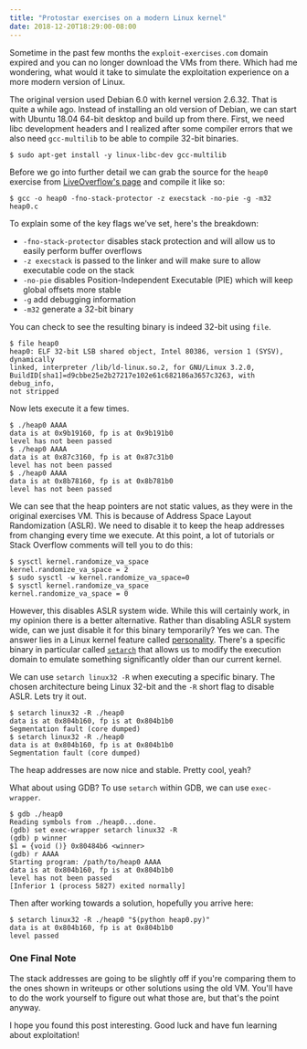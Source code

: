 ```yaml
---
title: "Protostar exercises on a modern Linux kernel"
date: 2018-12-20T18:29:00-08:00
---
```


Sometime in the past few months the `exploit-exercises.com` domain expired and you can no longer download the VMs from there. Which had me wondering, what would it take to simulate the exploitation experience on a more modern version of Linux. 

The original version used Debian 6.0 with kernel version 2.6.32. That is quite a while ago. Instead of installing an old version of Debian, we can start with Ubuntu 18.04 64-bit desktop and build up from there. First, we need libc development headers and I realized after some compiler errors that we also need `gcc-multilib` to be able to compile 32-bit binaries.

```console
$ sudo apt-get install -y linux-libc-dev gcc-multilib
```

Before we go into further detail we can grab the source for the `heap0` exercise from [LiveOverflow's page](https://liveoverflow.com/binary_hacking/protostar/heap0.html) and compile it like so:

```console
$ gcc -o heap0 -fno-stack-protector -z execstack -no-pie -g -m32 heap0.c 
```

To explain some of the key flags we've set, here's the breakdown:

- `-fno-stack-protector` disables stack protection and will allow us to easily perform buffer overflows
- `-z execstack` is passed to the linker and will make sure to allow executable code on the stack
- `-no-pie` disables Position-Independent Executable (PIE) which will keep global offsets more stable 
- `-g` add debugging information
- `-m32` generate a 32-bit binary

You can check to see the resulting binary is indeed 32-bit using `file`.

```console
$ file heap0
heap0: ELF 32-bit LSB shared object, Intel 80386, version 1 (SYSV), dynamically 
linked, interpreter /lib/ld-linux.so.2, for GNU/Linux 3.2.0, 
BuildID[sha1]=d9cbbe25e2b27217e102e61c682186a3657c3263, with debug_info, 
not stripped
```

Now lets execute it a few times.

```console
$ ./heap0 AAAA
data is at 0x9b19160, fp is at 0x9b191b0
level has not been passed
$ ./heap0 AAAA
data is at 0x87c3160, fp is at 0x87c31b0
level has not been passed
$ ./heap0 AAAA
data is at 0x8b78160, fp is at 0x8b781b0
level has not been passed
```

We can see that the heap pointers are not static values, as they were in the original exercises VM. This is because of Address Space Layout Randomization (ASLR). We need to disable it to keep the heap addresses from changing every time we execute. At this point, a lot of tutorials or Stack Overflow comments will tell you to do this:

```console
$ sysctl kernel.randomize_va_space
kernel.randomize_va_space = 2
$ sudo sysctl -w kernel.randomize_va_space=0
$ sysctl kernel.randomize_va_space
kernel.randomize_va_space = 0
```

However, this disables ASLR system wide. While this will certainly work, in my opinion there is a better alternative. Rather than disabling ASLR system wide, can we just disable it for this binary temporarily? Yes we can. The answer lies in a Linux kernel feature called [personality](http://man7.org/linux/man-pages/man2/personality.2.html). There's a specific binary in particular called [`setarch`](http://man7.org/linux/man-pages/man8/setarch.8.html) that allows us to modify the execution domain to emulate something significantly older than our current kernel. 

 We can use `setarch linux32 -R` when executing a specific binary. The chosen architecture being Linux 32-bit and the `-R` short flag to disable ASLR. Lets try it out.
 
 ```console
 $ setarch linux32 -R ./heap0 
data is at 0x804b160, fp is at 0x804b1b0
Segmentation fault (core dumped)
$ setarch linux32 -R ./heap0 
data is at 0x804b160, fp is at 0x804b1b0
Segmentation fault (core dumped)
```

The heap addresses are now nice and stable. Pretty cool, yeah?

What about using GDB? To use `setarch` within GDB, we can use `exec-wrapper`. 

```console
$ gdb ./heap0
Reading symbols from ./heap0...done.
(gdb) set exec-wrapper setarch linux32 -R
(gdb) p winner
$1 = {void ()} 0x80484b6 <winner>
(gdb) r AAAA
Starting program: /path/to/heap0 AAAA
data is at 0x804b160, fp is at 0x804b1b0
level has not been passed
[Inferior 1 (process 5827) exited normally]
```

Then after working towards a solution, hopefully you arrive here:

```console
$ setarch linux32 -R ./heap0 "$(python heap0.py)"
data is at 0x804b160, fp is at 0x804b1b0
level passed
```

### One Final Note
The stack addresses are going to be slightly off if you're comparing them to the ones shown in writeups or other solutions using the old VM. You'll have to do the work yourself to figure out what those are, but that's the point anyway.

I hope you found this post interesting. Good luck and have fun learning about exploitation!

